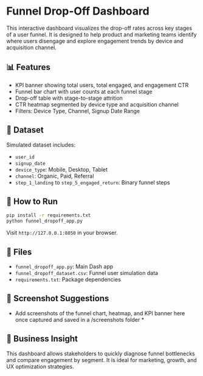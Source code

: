 # Funnel Drop-Off Dashboard

This interactive dashboard visualizes the drop-off rates across key stages of a user funnel. It is designed to help product and marketing teams identify where users disengage and explore engagement trends by device and acquisition channel.

## 📊 Features
- KPI banner showing total users, total engaged, and engagement CTR
- Funnel bar chart with user counts at each funnel stage
- Drop-off table with stage-to-stage attrition
- CTR heatmap segmented by device type and acquisition channel
- Filters: Device Type, Channel, Signup Date Range

## 📁 Dataset
Simulated dataset includes:
- `user_id`
- `signup_date`
- `device_type`: Mobile, Desktop, Tablet
- `channel`: Organic, Paid, Referral
- `step_1_landing` to `step_5_engaged_return`: Binary funnel steps

## 🚀 How to Run
```bash
pip install -r requirements.txt
python funnel_dropoff_app.py
```
Visit `http://127.0.0.1:8050` in your browser.

## 📂 Files
- `funnel_dropoff_app.py`: Main Dash app
- `funnel_dropoff_dataset.csv`: Funnel user simulation data
- `requirements.txt`: Package dependencies

## 📌 Screenshot Suggestions
* Add screenshots of the funnel chart, heatmap, and KPI banner here once captured and saved in a /screenshots folder *

## 🎯 Business Insight
This dashboard allows stakeholders to quickly diagnose funnel bottlenecks and compare engagement by segment. It is ideal for marketing, growth, and UX optimization strategies.
